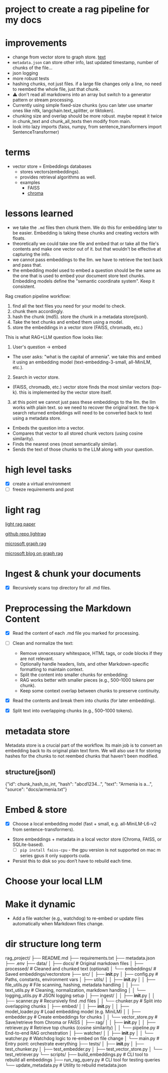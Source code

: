 # project to create a rag pipeline for my docs

# improvements

- change from vector store to graph store. [text](#light-rag)
- `metadata.json` can store other info, last updated timestamp, number of chunks of the file...
- json logging
- more robust tests
- hashing chunks, not just files. if a large file changes only a line, no need to reembed the whole file, just that chunk.
- ⚠️ don't read all markdowns into an array but switch to a generator pattern or stream processing.
- Currently using simple fixed-size chunks (you can later use smarter ones like nltk, langchain.text_splitter, or tiktoken).
- chunking size and overlap should be more robust. maybe repeat it twice in chunk_text and chunk_all_texts then modify from main.
- look into lazy imports (faiss, numpy, from sentence_transformers import SentenceTransformer)

# terms

- vector store = Embeddings databases
  - stores vectors(embeddings).
  - provides retrieval algorithms as well. 
  - examples
    - FAISS
    - [chroma](https://github.com/chroma-core/chroma)

# lessons learned

- we take the `.md` files then chunk them. We do this for embedding later to be easier. Embedding is taking these chunks and creating vectors with floats.
- theoretically we could take one file and embed that or take all the file's contents and make one vector out of it. but that wouldn't be effective at capturing the info.
- we cannot pass embeddings to the llm. we have to retrieve the text back and pass that.
- the embedding model used to embed a question should be the same as the one that is used to embed your document store text chunks. Embedding models define the "semantic coordinate system". Keep it consistent.

Rag creation pipeline workflow:

1. find all the text files you need for your model to check.
2. chunk them accordingly.
3. hash the chunk (md5). store the chunk in a metadata store(jsonl).
4. Take the text chunks and embed them using a model.
5. store the embeddings in a vector store (FAISS, chromadb, etc.)

This is what RAG+LLM question flow looks like:

1. User's question -> embed
  - The user asks: "what is the capital of armenia". we take this and embed it using an embedding model (text-embedding-3-small, all-MiniLM, etc.).
2. Search in vector store.
  - (FAISS, chromadb, etc.) vector store finds the most similar vectors (top-k). this is implemented by the vector store itself.
3. at this point we cannot just pass these embeddings to the llm. the llm works with plain text. so we need to recover the original text. the top-k search returned embeddings will need to be converted back to text using a metadata store.

- Embeds the question into a vector.
- Compares that vector to all stored chunk vectors (using cosine similarity).
- Finds the nearest ones (most semantically similar).
- Sends the text of those chunks to the LLM along with your question.

# high level tasks

- [x] create a virtual environment
- [ ] freeze requirements and post

# light rag

[light rag paper](https://arxiv.org/abs/2410.05779)

[github repo lightrag](https://github.com/HKUDS/LightRAG)

[microsoft graph rag](https://microsoft.github.io/graphrag/)

[microsoft blog on graph rag](https://www.microsoft.com/en-us/research/blog/graphrag-unlocking-llm-discovery-on-narrative-private-data/)

# Ingest & chunk your documents

- [x] Recursively scans top directory for all .md files.

# Preprocessing the Markdown Content

- [x] Read the content of each .md file you marked for processing.
- [ ] Clean and normalize the text:
  - Remove unnecessary whitespace, HTML tags, or code blocks if they are not relevant.
  - Optionally handle headers, lists, and other Markdown-specific formatting to maintain context.
  - Split the content into smaller chunks for embedding:
  - RAG works better with smaller pieces (e.g., 500–1000 tokens per chunk).
  - Keep some context overlap between chunks to preserve continuity.

- [x] Read the contents and break them into chunks (for later embedding).
- [x] Split text into overlapping chunks (e.g., 500–1000 tokens).

# metadata store

Metadata store is a crucial part of the workflow. Its main job is to convert an embedding back to its original plain text form. We will also use it for storing hashes for the chunks to not reembed chunks that haven't been modified.

## structure(jsonl)

{"id": chunk_hash_to_int, "hash": "abcd1234...", "text": "Armenia is a...", "source": "docs/armenia.txt"}

# Embed & store

- [x] Choose a local embedding model (fast + small, e.g. all-MiniLM-L6-v2 from sentence-transformers).
- Store embeddings + metadata in a local vector store (Chroma, FAISS, or SQLite-based).
  - [ ] `pip install faiss-cpu` - the gpu version is not supported on mac m series gpus it only supports cuda.

- Persist this to disk so you don’t have to rebuild each time.

# Choose your local LLM

# Make it dynamic

- Add a file watcher (e.g., watchdog) to re-embed or update files automatically when Markdown files change.

# dir structure long term

rag_project/
├── README.md
├── requirements.txt
├── metadata.json
├── .env
├── data/
│   ├── docs/                  # Original markdown files
│   ├── processed/             # Cleaned and chunked text (optional)
│   └── embeddings/            # Saved embeddings/vectorstore
├── src/
│   ├── __init__.py
│   ├── config.py              # Paths, constants, environment vars
│   ├── utils/
│   │   ├── __init__.py
│   │   ├── file_utils.py      # File scanning, hashing, metadata handling
│   │   ├── text_utils.py      # Cleaning, normalization, markdown handling
│   │   └── logging_utils.py   # JSON logging setup
│   ├── ingest/
│   │   ├── __init__.py
│   │   ├── scanner.py         # Recursively find .md files
│   │   └── chunker.py         # Split into overlapping chunks
│   ├── embed/
│   │   ├── __init__.py
│   │   ├── model_loader.py    # Load embedding model (e.g. MiniLM)
│   │   ├── embedder.py        # Create embeddings for chunks
│   │   └── vector_store.py    # Save/retrieve from Chroma or FAISS
│   ├── rag/
│   │   ├── __init__.py
│   │   ├── retriever.py       # Retrieve top chunks (cosine similarity)
│   │   └── pipeline.py        # End-to-end RAG orchestration
│   ├── watcher/
│   │   ├── __init__.py
│   │   └── watcher.py         # Watchdog logic to re-embed on file change
│   └── main.py                # Entry point: orchestrate everything
├── tests/
│   ├── __init__.py
│   ├── test_chunker.py
│   ├── test_embedder.py
│   ├── test_vector_store.py
│   └── test_retriever.py
└── scripts/
    ├── build_embeddings.py    # CLI tool to rebuild all embeddings
    ├── run_rag_query.py       # CLI tool for testing queries
    └── update_metadata.py     # Utility to rebuild metadata.json
